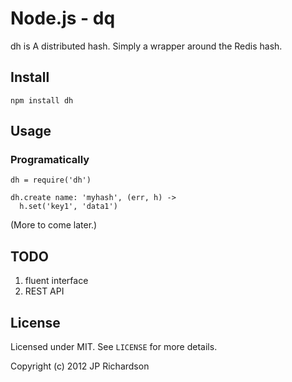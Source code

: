 Node.js - dq
============

dh is A distributed hash. Simply a wrapper around the Redis hash.



Install
-------

    npm install dh



Usage
-----

### Programatically

    dh = require('dh')

    dh.create name: 'myhash', (err, h) ->
      h.set('key1', 'data1')
      

(More to come later.)



TODO
----

1. fluent interface
2. REST API


## License

Licensed under MIT. See `LICENSE` for more details.

Copyright (c) 2012 JP Richardson